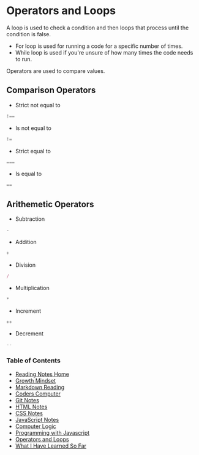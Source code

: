# Operators and Loops
A loop is used to check a condition and then loops that process until the condition is false.
* For loop is used for running a code for a specific number of times.
* While loop is used if you're unsure of how many times the code needs to run.

Operators are used to compare values.

## Comparison Operators
* Strict not equal to
```javascript
!== 
```
* Is not equal to
```javascript
!=
```
* Strict equal to
```javascript
===
```
* Is equal to
```javascript
==
```

## Arithemetic Operators
* Subtraction
```javascript
-
```
* Addition
```javascript
+
```
* Division
```javascript
/
```
* Multiplication
```javascript
*
```
* Increment
```javascript
++
```
* Decrement
```javascript
--
```

### Table of Contents
* [Reading Notes Home](README.md)
* [Growth Mindset](growth_mindset.md)
* [Markdown Reading](markdown.md)
* [Coders Computer](coders_computer.md)
* [Git Notes](git_notes.md)
* [HTML Notes](html_notes.md)
* [CSS Notes](cssnotes.md)
* [JavaScript Notes](javascript_notes.md)
* [Computer Logic](computer_logic.md)
* [Programming with Javascript](programmingjavascript.md)
* [Operators and Loops](operatorsandloops.md)
* [What I Have Learned So Far](learned_so_far.md)